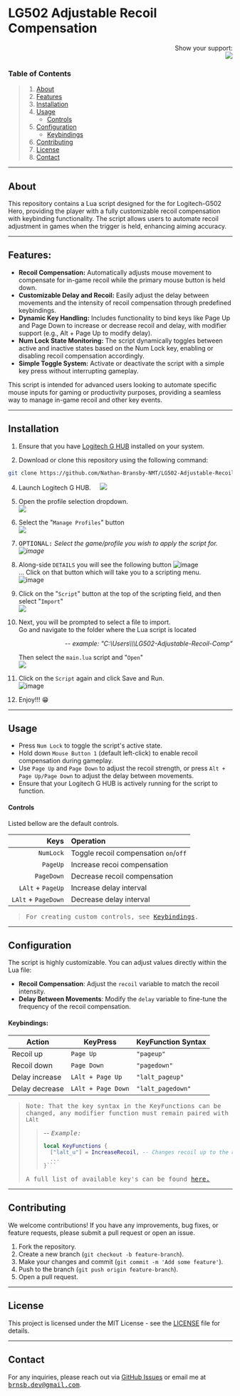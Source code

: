 # LG502 Adjustable Recoil Compensation

<p align="right">
	Show your support:
	<br>
	<a href="https://github.com/sponsors/Nathan-Bransby-NMT">
		<img src="https://img.shields.io/github/sponsors/Nathan-Bransby-NMT?style=plastic&logoSize=auto&logo=GitHub-Sponsors&logoColor=#white">
	</a>
</p>

### Table of Contents

> 1. [About](https://github.com/Nathan-Bransby-NMT/LG502-Adjustable-Recoil-Comp/tree/main?tab=readme-ov-file#about)
> 2. [Features](https://github.com/Nathan-Bransby-NMT/LG502-Adjustable-Recoil-Comp/tree/main?tab=readme-ov-file#features)
> 3. [Installation](https://github.com/Nathan-Bransby-NMT/LG502-Adjustable-Recoil-Comp/tree/main?tab=readme-ov-file#installation)
> 4. [Usage](https://github.com/Nathan-Bransby-NMT/LG502-Adjustable-Recoil-Comp/tree/main?tab=readme-ov-file#usage)
>    - [Controls](https://github.com/Nathan-Bransby-NMT/LG502-Adjustable-Recoil-Comp/tree/main?tab=readme-ov-file#controls)
> 5. [Configuration](https://github.com/Nathan-Bransby-NMT/LG502-Adjustable-Recoil-Comp/tree/main?tab=readme-ov-file#configuration)
>    - [Keybindings](https://github.com/Nathan-Bransby-NMT/LG502-Adjustable-Recoil-Comp/tree/main?tab=readme-ov-file#keybindings) 
> 6. [Contributing](https://github.com/Nathan-Bransby-NMT/LG502-Adjustable-Recoil-Comp/tree/main?tab=readme-ov-file#contributing)
> 7. [License](https://github.com/Nathan-Bransby-NMT/LG502-Adjustable-Recoil-Comp/tree/main?tab=readme-ov-file#license)
> 8. [Contact](https://github.com/Nathan-Bransby-NMT/LG502-Adjustable-Recoil-Comp/tree/main?tab=readme-ov-file#contact)

---

## About

This repository contains a Lua script designed for the for Logitech-G502 Hero, providing the player with a fully customizable recoil compensation with keybinding functionality. 
The script allows users to automate recoil adjustment in games when the trigger is held, enhancing aiming accuracy. 

---

## Features:

* **Recoil Compensation:** Automatically adjusts mouse movement to compensate for in-game recoil while the primary mouse button is held down.
* **Customizable Delay and Recoil:** Easily adjust the delay between movements and the intensity of recoil compensation through predefined keybindings.
* **Dynamic Key Handling:** Includes functionality to bind keys like Page Up and Page Down to increase or decrease recoil and delay, with modifier support (e.g., Alt + Page Up to modify delay).
* **Num Lock State Monitoring:** The script dynamically toggles between active and inactive states based on the Num Lock key, enabling or disabling recoil compensation accordingly.
* **Simple Toggle System:** Activate or deactivate the script with a simple key press without interrupting gameplay.
  
This script is intended for advanced users looking to automate specific mouse inputs for gaming or productivity purposes, providing a seamless way to manage in-game recoil and other key events.

---

## Installation

1. Ensure that you have [Logitech G HUB](https://www.logitechg.com/en-us/innovation/g-hub.html?srsltid=AfmBOookszVKEHrpPXBC8KdzoRsjLmvIosCIPCG18eklU5TOOXlisTA7) installed on your system.

2. Download or clone this repository using the following command:
```bash
git clone https://github.com/Nathan-Bransby-NMT/LG502-Adjustable-Recoil-Comp.git
```

4. Launch Logitech G HUB. &nbsp; &nbsp; <img src="https://github.com/user-attachments/assets/a511de76-eea0-4ccc-9193-221aab4b1a77">

5. Open the profile selection dropdown. <br><img src="https://github.com/user-attachments/assets/bcf408e7-fb3b-46a7-b28e-1aff46f6d6c8">

6. Select the "`Manage Profiles`" button <br><img src="https://github.com/user-attachments/assets/26f8245f-62c4-47ac-8d96-cf1ef980e4ec">

7. <samp>OPTIONAL:</samp> <em>Select the game/profile you wish to apply the script for.<br> ![image](https://github.com/user-attachments/assets/eb2b45b6-20b3-4e1d-bbfd-7bb2197e76ab)</em>

8. Along-side `DETAILS` you will see the following button ![image](https://github.com/user-attachments/assets/06314d5b-e832-4fe6-99fa-5f579e3b25ba) <br>
  ... Click on that button which will take you to a scripting menu. <br> ![image](https://github.com/user-attachments/assets/332498c8-0c74-47bb-9325-7678b768e088)

9. Click on the "`Script`" button at the top of the scripting field, and then select "`Import`" <br> <img src="https://github.com/user-attachments/assets/bf392ac1-852f-4658-98da-c1c1cc8d38cf">

10. Next, you will be prompted to select a file to import. <br> Go and navigate to the folder where the Lua script is located <br>
    <p align="right"><i>-- example: "C:\Users\<UserName>\<path-to-repo>\LG502-Adjustable-Recoil-Comp"</i></p> 
    Then select the <code>main.lua</code> script and "<code>Open</code>" <br> <img src="https://github.com/user-attachments/assets/af399cb1-5a32-47e9-8ad5-812da2d61ceb">

11. Click on the `Script` again and click Save and Run. <br> ![image](https://github.com/user-attachments/assets/8774e703-8e20-4f1d-a0bd-ec09a6334204)

11. Enjoy!!! 😁

---

## Usage

- Press `Num Lock` to toggle the script's active state.
- Hold down `Mouse Button 1` (default left-click) to enable recoil compensation during gameplay.
- Use `Page Up` and `Page Down` to adjust the recoil strength, or press `Alt + Page Up/Page Down` to adjust the delay between movements.
- Ensure that your Logitech G HUB is actively running for the script to function.


#### Controls

Listed bellow are the default controls. 

|                Keys | Operation                              |
|--------------------:|:---------------------------------------|
|           `NumLock` | Toggle recoil compensation `on`/`off`  |
|            `PageUp` | Increase recoi compensation            |
|          `PageDown` | Decrease recoil compensation           |
|   `LAlt` + `PageUp` | Increase delay interval                |
| `LAlt` + `PageDown` | Decrease delay interval                |

> <samp>For creating custom controls, see <a href="https://github.com/Nathan-Bransby-NMT/LG502-Adjustable-Recoil-Comp/tree/main?tab=readme-ov-file#keybindings">Keybindings</a>.

---

## Configuration

The script is highly customizable. You can adjust values directly within the Lua file:

- **Recoil Compensation**: Adjust the `recoil` variable to match the recoil intensity.
- **Delay Between Movements**: Modify the `delay` variable to fine-tune the frequency of the recoil compensation.

#### Keybindings:

| Action         | KeyPress           | KeyFunction Syntax |
|----------------|--------------------|--------------------|
| Recoil up      | `Page Up`          | `"pageup"`         |
| Recoil down    | `Page Down`        | `"pagedown"`       |
| Delay increase | `LAlt + Page Up`   | `"lalt_pageup"`    |
| Delay decrease | `LAlt + Page Down` | `"lalt_pagedown"`  |

> <samp>Note: That the key syntax in the KeyFunctions can be changed, any modifier function must remain paired with <code>LAlt</code></samp>
> > -- *<samp>Example:</samp>*
> > ```Lua
> > local KeyFunctions {
> >   ["lalt_u"] = IncreaseRecoil, -- Changes recoil up to the key "u" + "LAlt"
> >   ...
> > }```
> >
> <samp>A full list of available key's can be found <a href="./docs/available-bindings.md">here.</a>

---

## Contributing

We welcome contributions! If you have any improvements, bug fixes, or feature requests, please submit a pull request or open an issue.

1. Fork the repository.
2. Create a new branch (`git checkout -b feature-branch`).
3. Make your changes and commit (`git commit -m 'Add some feature'`).
4. Push to the branch (`git push origin feature-branch`).
5. Open a pull request.

---

## License

This project is licensed under the MIT License - see the [LICENSE](LICENSE) file for details.

---

## Contact

For any inquiries, please reach out via [GitHub Issues](https://github.com/Nathan-Bransby-NMT/LG502-Adjustable-Recoil-Comp/issues) or email me at <samp><a href="mailto:brnsb.dev@gmail.com">brnsb.dev@gmail.com</a></samp>.
